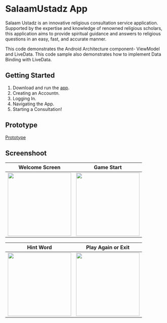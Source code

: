 SalaamUstadz App
===================================

Salaam Ustadz is an innovative religious consultation service application. Supported by the expertise and knowledge of renowned religious scholars, 
this application aims to provide spiritual guidance and answers to religious questions in an easy, fast, and accurate manner.

This code demonstrates the Android Architecture component- ViewModel and LiveData.
This code sample also demonstrates how to implement Data Binding with LiveData.


Getting Started
---------------

1. Download and run the [app](https://s.id/Aplikasi-SalaamUstadz).
2. Creating an Accountn.
3. Logging In.
4. Navigating the App.
5. Starting a Consultation!

Prototype
---------------
[Prototype](https://salaamustadz.my.canva.site)

Screenshoot
---------------

Welcome Screen             |  Game Start
:-------------------------:|:-------------------------:
<img src="./screenshoot/img_1.png" width="200">  |  <img src="./screenshoot/img_2.png" width="200">


Hint Word             |  Play Again or Exit
:-------------------------:|:-------------------------:
<img src="./screenshoot/img_3.png" width="200">  |  <img src="./screenshoot/img_4.png" width="200">

